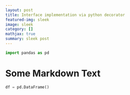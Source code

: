 ```yaml
---
layout: post
title: Interface implementation via python decorator
featured-img: sleek
image: sleek
category: []
mathjax: true
summary: sleek post
---
```


```python
import pandas as pd
```

# Some Markdown Text


```python
df = pd.DataFrame()
```
